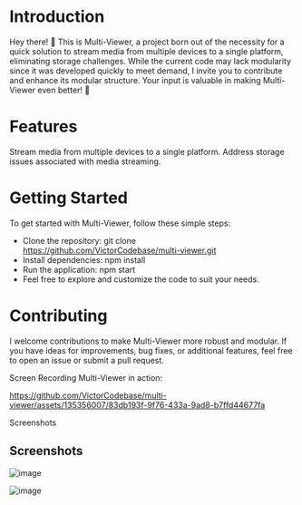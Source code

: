 


# Introduction  

Hey there! 👋 This is Multi-Viewer, a project born out of the necessity for a quick solution to stream media from multiple devices to a single platform, eliminating storage challenges. While the current code may lack modularity since it was developed quickly to meet demand, I invite you to contribute and enhance its modular structure. Your input is valuable in making Multi-Viewer even better! 💖

# Features  

Stream media from multiple devices to a single platform.
Address storage issues associated with media streaming.  

# Getting Started
To get started with Multi-Viewer, follow these simple steps:

 - Clone the repository: git clone https://github.com/VictorCodebase/multi-viewer.git  
 - Install dependencies: npm install 
 - Run the application: npm start 
 - Feel free to explore and customize the code to suit your needs. 


# Contributing  

I welcome contributions to make Multi-Viewer more robust and modular. If you have ideas for improvements, bug fixes, or additional features, feel free to open an issue or submit a pull request. 

Screen Recording
Multi-Viewer in action:

https://github.com/VictorCodebase/multi-viewer/assets/135356007/83db193f-9f76-433a-9ad8-b7ffd44677fa  

Screenshots



## Screenshots
![image](https://github.com/VictorCodebase/multi-viewer/assets/135356007/75c43c15-3b63-4a28-8077-147e83660374)

![image](https://github.com/VictorCodebase/multi-viewer/assets/135356007/dccb4328-9d33-422d-919e-c4f2c91b7ad5)

